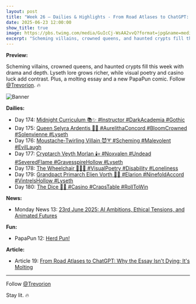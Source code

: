 ```yaml
---
layout: post
title: "Week 26 – Dailies & Highlights - From Road Atlases to ChatGPT: Why the Essay Isn't Dying; It's Molting"
date: 2025-06-23 12:00:00
show_title: true
image: https://pbs.twimg.com/media/GuIcCj-WsAA2vvQ?format=jpg&name=medium
excerpt: "Scheming villains, crowned queens, and haunted crypts fill this week with drama and depth. Lyseth lore grows richer, while visual poetry and casino luck add contrast. Plus, a molting essay and a new PapaPun comic. Follow @Trevorion. 🔥"
---
```

  
**Preview:**  
  
Scheming villains, crowned queens, and haunted crypts fill this week with drama and depth. Lyseth lore grows richer, while visual poetry and casino luck add contrast. Plus, a molting essay and a new PapaPun comic. Follow [@Trevorion](https://x.com/Trevorion). 🔥
  
![Banner](https://pbs.twimg.com/media/GuIcCj-WsAA2vvQ?format=jpg&name=medium)
  
**Dailies:**  
- Day 174: [Midnight Curriculum 📚✨ #Instructor #DarkAcademia #Gothic](https://x.com/Trevorion/status/1937250426891509992)
- Day 175: [Queen Selyra Ardentis 👑🪷 #AurelithaConcord #BloomCrowned #Solenvienne #Lyseth](https://x.com/Trevorion/status/1937509320507425012)
- Day 176: [Moustache-Twirling Villain 😈➰ #Scheming #Malevolent #EvilLaugh](https://x.com/Trevorion/status/1937799830593753547)
- Day 177: [Cryptarch Veyth Morlan 🕯️💀 #Noxvalen #Undead #SeveredFlame #GravesspireHollow #Lyseth](https://x.com/Trevorion/status/1938303569225990527)
- Day 178: [The Wheelchair 🧑‍🦽🫥 #VisualPoetry #Disability #Loneliness](https://x.com/Trevorion/status/1938642485116367028)
- Day 179: [Grandpact Primarch Elien Vorth 🤝📜 #Elarion #NinefoldAccord #VintrelsHollow #Lyseth](https://x.com/Trevorion/status/1938987063384174913)
- Day 180: [The Dice 🎲🎯 #Casino #CrapsTable #RollToWin](https://x.com/Trevorion/status/1939384209732255869)

**News:**  
- Monday News 13: [23rd June 2025: AI Ambitions, Ethical Tensions, and Animated Futures](https://x.com/Trevorion/status/1937141718341525889)

**Fun:**  
- PapaPun 12: [Herd Pun!](https://x.com/Trevorion/status/1938995702559908170)

**Article:**  
- Article 19: [From Road Atlases to ChatGPT: Why the Essay Isn't Dying; It's Molting](https://x.com/Trevorion/status/1937765724790849560)

---
Follow [@Trevorion](https://x.com/Trevorion)

Stay lit. 🔥
